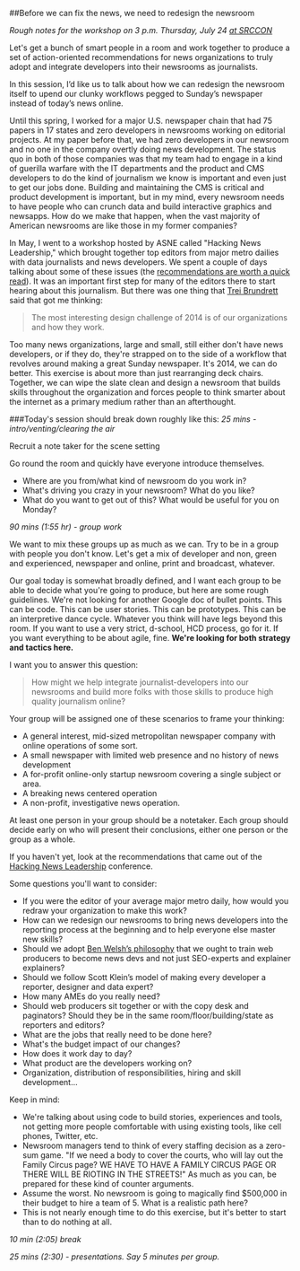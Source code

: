 ##Before we can fix the news, we need to redesign the newsroom

*Rough notes for the workshop on 3 p.m. Thursday, July 24 [at SRCCON](http://schedule.srccon.org/#_session-11)*

Let's get a bunch of smart people in a room and work together to produce a set of action-oriented recommendations for news organizations to truly adopt and integrate developers into their newsrooms as journalists.

In this session, I’d like us to talk about how we can redesign the newsroom itself to upend our clunky workflows pegged to Sunday’s newspaper instead of today’s news online. 

Until this spring, I worked for a major U.S. newspaper chain that had 75 papers in 17 states and zero developers in newsrooms working on editorial projects. At my paper before that, we had zero developers in our newsroom and no one in the company overtly doing news development. The status quo in both of those companies was that my team had to engage in a kind of guerilla warfare with the IT departments and the product and CMS developers to do the kind of journalism we know is important and even just to get our jobs done. Building and maintaining the CMS is critical and product development is important, but in my mind, every newsroom needs to have people who can crunch data and build interactive graphics and newsapps. How do we make that happen, when the vast majority of American newsrooms are like those in my former companies?

In May, I went to a workshop hosted by ASNE called "Hacking News Leadership," which brought together top editors from major metro dailies with data journalists and news developers. We spent a couple of days talking about some of these issues (the [recommendations are worth a quick read](http://bit.ly/1A7p0r8)). It was an important first step for many of the editors there to start hearing about this journalism. But there was one thing that [Trei Brundrett](https://twitter.com/ultracasual/status/462658533524123649) said that got me thinking:

> The most interesting design challenge of 2014 is of our organizations and how they work.

Too many news organizations, large and small, still either don't have news developers, or if they do, they're strapped on to the side of a workflow that revolves around making a great Sunday newspaper. It's 2014, we can do better. This exercise is about more than just rearranging deck chairs. Together, we can wipe the slate clean and design a newsroom that builds skills throughout the organization and forces people to think smarter about the internet as a primary medium rather than an afterthought.

###Today's session should break down roughly like this:
*25 mins - intro/venting/clearing the air*

Recruit a note taker for the scene setting

Go round the room and quickly have everyone introduce themselves. 

- Where are you from/what kind of newsroom do you work in?
- What's driving you crazy in your newsroom? What do you like?
- What do you want to get out of this? What would be useful for you on Monday?

*90 mins (1:55 hr) - group work*

We want to mix these groups up as much as we can. Try to be in a group with people you don't know. Let's get a mix of developer and non, green and experienced, newspaper and online, print and broadcast, whatever. 

Our goal today is somewhat broadly defined, and I want each group to be able to decide what you're going to produce, but here are some rough guidelines. We're not looking for another Google doc of bullet points. This can be code. This can be user stories. This can be prototypes. This can be an interpretive dance cycle. Whatever you think will have legs beyond this room. If you want to use a very strict, d-school, HCD process, go for it. If you want everything to be about agile, fine. **We're looking for both strategy and tactics here.** 

I want you to answer this question:

>How might we help integrate journalist-developers into our newsrooms and build more folks with those skills to produce high quality journalism online?

Your group will be assigned one of these scenarios to frame your thinking:
- A general interest, mid-sized metropolitan newspaper company with online operations of some sort. 
- A small newspaper with limited web presence and no history of news development
- A for-profit online-only startup newsroom covering a single subject or area.
- A breaking news centered operation
- A non-profit, investigative news operation.

At least one person in your group should be a notetaker. Each group should decide early on who will present their conclusions, either one person or the group as a whole.

If you haven't yet, look at the recommendations that came out of the [Hacking News Leadership](http://bit.ly/1kVq3ke) conference.

Some questions you'll want to consider:
* If you were the editor of your average major metro daily, how would you redraw your organization to make this work?
* How can we redesign our newsrooms to bring news developers into the reporting process at the beginning and to help everyone else master new skills? 
* Should we adopt [Ben Welsh’s philosophy](https://docs.google.com/a/tommeagher.com/presentation/d/1QdiQvVzUf1N7BkDZyo-XFgIQ8xqYWUR0de-BGaCijVQ/edit#slide=id.g17886bedb_010) that we ought to train web producers to become news devs and not just SEO-experts and explainer explainers? 
* Should we follow Scott Klein’s model of making every developer a reporter, designer and data expert?
* How many AMEs do you really need? 
* Should web producers sit together or with the copy desk and paginators? Should they be in the same room/floor/building/state as reporters and editors? 
* What are the jobs that really need to be done here?
* What's the budget impact of our changes?
* How does it work day to day?
* What product are the developers working on?
* Organization, distribution of responsibilities, hiring and skill development...


Keep in mind:
- We're talking about using code to build stories, experiences and tools, not getting more people comfortable with using existing tools, like cell phones, Twitter, etc.
- Newsroom managers tend to think of every staffing decision as a zero-sum game. "If we need a body to cover the courts, who will lay out the Family Circus page? WE HAVE TO HAVE A FAMILY CIRCUS PAGE OR THERE WILL BE RIOTING IN THE STREETS!" As much as you can, be prepared for these kind of counter arguments.
- Assume the worst. No newsroom is going to magically find $500,000 in their budget to hire a team of 5. What is a realistic path here?
- This is not nearly enough time to do this exercise, but it's better to start than to do nothing at all.


*10 min (2:05) break*

*25 mins (2:30) - presentations. Say 5 minutes per group.*